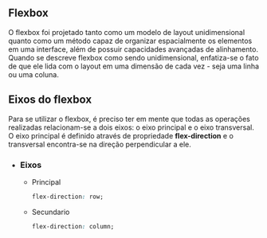 ## Flexbox

O flexbox foi projetado tanto como um modelo de layout unidimensional quanto como um método capaz de organizar espacialmente os elementos em uma interface, além de possuir capacidades avançadas de alinhamento. Quando se descreve flexbox como sendo unidimensional, enfatiza-se o fato de que ele lida com o layout em uma dimensão de cada vez - seja uma linha ou uma coluna.

## Eixos do flexbox

Para se utilizar o flexbox, é preciso ter em mente que todas as operações realizadas relacionam-se a dois eixos: o eixo principal e o eixo transversal. O eixo principal é definido através de propriedade **flex-direction** e o transversal encontra-se na direção perpendicular a ele.

-   ### Eixos
    -   Principal
        ```css
        flex-direction: row;
        ```
    -   Secundario
        ```css
        flex-direction: column;
        ```
